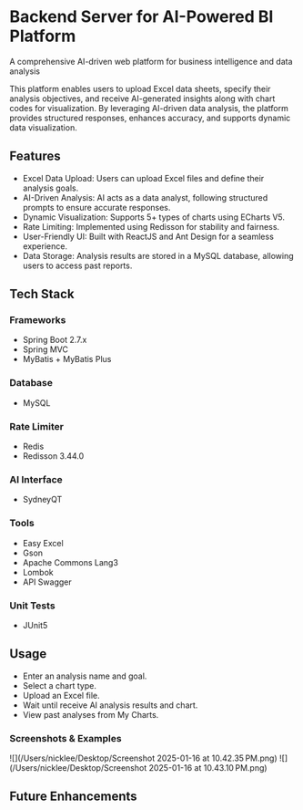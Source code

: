 # Backend Server for AI-Powered BI Platform

A comprehensive AI-driven web platform for business intelligence and data analysis

This platform enables users to upload Excel data sheets, specify their analysis objectives, and receive AI-generated
insights along with chart codes for visualization. By leveraging AI-driven data analysis, the platform provides
structured responses, enhances accuracy, and supports dynamic data visualization.

## Features

- Excel Data Upload: Users can upload Excel files and define their analysis goals.
- AI-Driven Analysis: AI acts as a data analyst, following structured prompts to ensure accurate responses.
- Dynamic Visualization: Supports 5+ types of charts using ECharts V5.
- Rate Limiting: Implemented using Redisson for stability and fairness.
- User-Friendly UI: Built with ReactJS and Ant Design for a seamless experience.
- Data Storage: Analysis results are stored in a MySQL database, allowing users to access past reports.

## Tech Stack

### Frameworks

- Spring Boot 2.7.x
- Spring MVC
- MyBatis + MyBatis Plus

### Database

- MySQL

### Rate Limiter

- Redis
- Redisson 3.44.0

### AI Interface

- SydneyQT

### Tools

- Easy Excel
- Gson
- Apache Commons Lang3
- Lombok
- API Swagger

### Unit Tests

- JUnit5

## Usage

- Enter an analysis name and goal.
- Select a chart type.
- Upload an Excel file.
- Wait until receive AI analysis results and chart.
- View past analyses from My Charts.

### Screenshots & Examples

![](/Users/nicklee/Desktop/Screenshot 2025-01-16 at 10.42.35 PM.png)
![](/Users/nicklee/Desktop/Screenshot 2025-01-16 at 10.43.10 PM.png)

## Future Enhancements